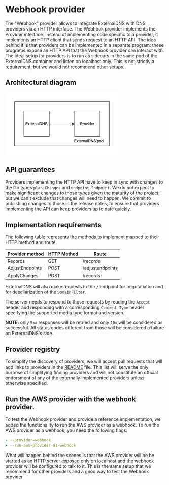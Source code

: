 # Webhook provider

The "Webhook" provider allows to integrate ExternalDNS with DNS providers via an HTTP interface.
The Webhook provider implements the Provider interface. Instead of implementing code specific to a provider, it implements an HTTP client that sends request to an HTTP API.
The idea behind it is that providers can be implemented in a separate program: these programs expose an HTTP API that the Webhook provider can interact with. The ideal setup for providers is to run as sidecars in the same pod of the ExternalDNS container and listen on localhost only. This is not strictly a requirement, but we would not recommend other setups.

## Architectural diagram

![Webhook provider](../img/webhook-provider.png)

## API guarantees

Providers implementing the HTTP API have to keep in sync with changes to the Go types `plan.Changes` and `endpoint.Endpoint`. We do not expect to make significant changes to those types given the maturity of the project, but we can't exclude that changes will need to happen. We commit to publishing changes to those in the release notes, to ensure that providers implementing the API can keep providers up to date quickly.

## Implementation requirements

The following table represents the methods to implement mapped to their HTTP method and route.

| Provider method | HTTP Method | Route |
| --- | --- | --- |
| Records | GET | /records |
| AdjustEndpoints | POST | /adjustendpoints |
| ApplyChanges | POST | /records |

ExternalDNS will also make requests to the `/` endpoint for negotatiation and for deseliarization of the `DomainFilter`.

The server needs to respond to those requests by reading the `Accept` header and responding with a corresponding `Content-Type` header specifying the supported media type format and version.

**NOTE**: only `5xx` responses will be retried and only `20x` will be considered as successful. All status codes different from those will be considered a failure on ExternalDNS's side.

## Provider registry

To simplify the discovery of providers, we will accept pull requests that will add links to providers in the [README](../../README.md) file. This list will serve the only purpose of simplifying finding providers and will not constitute an official endorsment of any of the externally implemented providers unless otherwise specified.

## Run the AWS provider with the webhook provider.

To test the Webhook provider and provide a reference implementation, we added the functionality to run the AWS provider as a webhook. To run the AWS provider as a webhook, you need the following flags:

```yaml
- --provider=webhook
- --run-aws-provider-as-webhook
```

What will happen behind the scenes is that the AWS provider will be be started as an HTTP server exposed only on localhost and the webhook provider will be configured to talk to it. This is the same setup that we recommend for other providers and a good way to test the Webhook provider.
